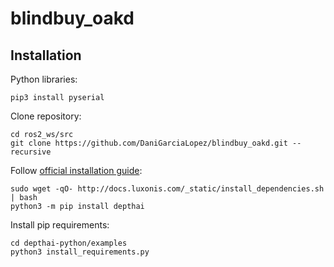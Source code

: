 # blindbuy_oakd

## Installation
Python libraries:

    pip3 install pyserial
  
Clone repository:
```
cd ros2_ws/src
git clone https://github.com/DaniGarciaLopez/blindbuy_oakd.git --recursive
```
Follow [official installation guide](https://docs.luxonis.com/projects/api/en/latest/install/):
```
sudo wget -qO- http://docs.luxonis.com/_static/install_dependencies.sh | bash
python3 -m pip install depthai
```
Install pip requirements:
```
cd depthai-python/examples
python3 install_requirements.py
```
